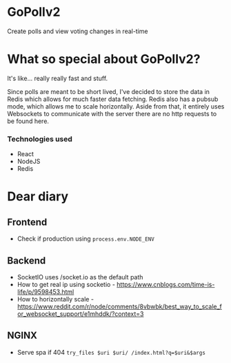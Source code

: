 # GoPollv2

Create polls and view voting changes in real-time

# What so special about GoPollv2?

It's like... really really fast and stuff.

Since polls are meant to be short lived, I've decided to store the data in Redis which allows for much faster data fetching. Redis also has a pubsub mode, which allows me to scale horizontally.
Aside from that, it entirely uses Websockets to communicate with the server there are no http requests to be found here.

### Technologies used

- React
- NodeJS
- Redis

# Dear diary

## Frontend

- Check if production using `process.env.NODE_ENV`

## Backend

- SocketIO uses /socket.io as the default path
- How to get real ip using socketio - https://www.cnblogs.com/time-is-life/p/9598453.html
- How to horizontally scale - https://www.reddit.com/r/node/comments/8vbwbk/best_way_to_scale_for_websocket_support/e1mhddk/?context=3

## NGINX

- Serve spa if 404 `try_files $uri $uri/ /index.html?q=$uri&$args`
